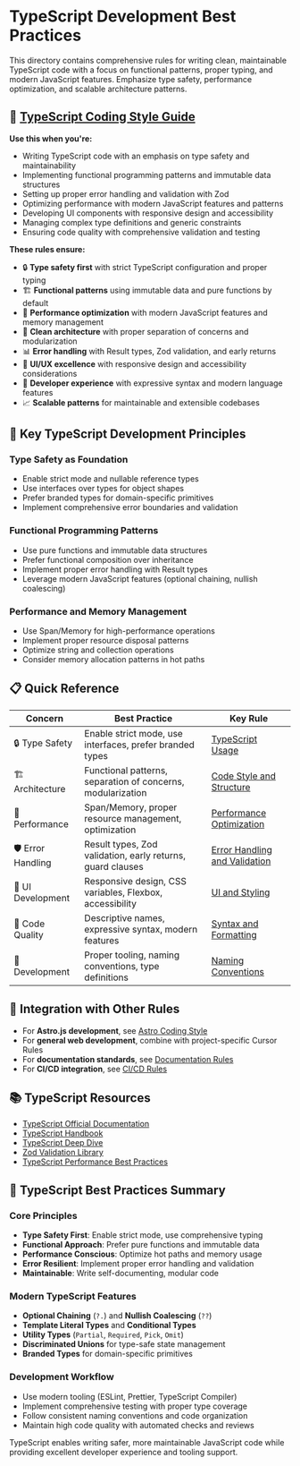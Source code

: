 # TypeScript Development Best Practices

This directory contains comprehensive rules for writing clean, maintainable TypeScript code with a focus on functional patterns, proper typing, and modern JavaScript features. Emphasize type safety, performance optimization, and scalable architecture patterns.

## 📘 [TypeScript Coding Style Guide](typescript-coding-style.mdc)

**Use this when you're:**
- Writing TypeScript code with an emphasis on type safety and maintainability
- Implementing functional programming patterns and immutable data structures
- Setting up proper error handling and validation with Zod
- Optimizing performance with modern JavaScript features and patterns
- Developing UI components with responsive design and accessibility
- Managing complex type definitions and generic constraints
- Ensuring code quality with comprehensive validation and testing

**These rules ensure:**
- 🔒 **Type safety first** with strict TypeScript configuration and proper typing
- 🏗️ **Functional patterns** using immutable data and pure functions by default
- 🚀 **Performance optimization** with modern JavaScript features and memory management
- 🎯 **Clean architecture** with proper separation of concerns and modularization
- 📊 **Error handling** with Result types, Zod validation, and early returns
- 🎨 **UI/UX excellence** with responsive design and accessibility considerations
- 🔧 **Developer experience** with expressive syntax and modern language features
- 📈 **Scalable patterns** for maintainable and extensible codebases

## 🎯 Key TypeScript Development Principles

### Type Safety as Foundation
- Enable strict mode and nullable reference types
- Use interfaces over types for object shapes
- Prefer branded types for domain-specific primitives
- Implement comprehensive error boundaries and validation

### Functional Programming Patterns
- Use pure functions and immutable data structures
- Prefer functional composition over inheritance
- Implement proper error handling with Result types
- Leverage modern JavaScript features (optional chaining, nullish coalescing)

### Performance and Memory Management
- Use Span<T>/Memory<T> for high-performance operations
- Implement proper resource disposal patterns
- Optimize string and collection operations
- Consider memory allocation patterns in hot paths

## 📋 Quick Reference

| Concern | Best Practice | Key Rule |
|---------|---------------|----------|
| 🔒 Type Safety | Enable strict mode, use interfaces, prefer branded types | [TypeScript Usage](typescript-coding-style.mdc#typescript-usage) |
| 🏗️ Architecture | Functional patterns, separation of concerns, modularization | [Code Style and Structure](typescript-coding-style.mdc#code-style-and-structure) |
| 🚀 Performance | Span<T>/Memory<T>, proper resource management, optimization | [Performance Optimization](typescript-coding-style.mdc#performance-optimization) |
| 🛡️ Error Handling | Result types, Zod validation, early returns, guard clauses | [Error Handling and Validation](typescript-coding-style.mdc#error-handling-and-validation) |
| 🎨 UI Development | Responsive design, CSS variables, Flexbox, accessibility | [UI and Styling](typescript-coding-style.mdc#ui-and-styling) |
| 📝 Code Quality | Descriptive names, expressive syntax, modern features | [Syntax and Formatting](typescript-coding-style.mdc#syntax-and-formatting) |
| 🔧 Development | Proper tooling, naming conventions, type definitions | [Naming Conventions](typescript-coding-style.mdc#naming-conventions) |

## 🔗 Integration with Other Rules

- For **Astro.js development**, see [Astro Coding Style](../astro/astro-coding-style.mdc)
- For **general web development**, combine with project-specific Cursor Rules
- For **documentation standards**, see [Documentation Rules](../../documentation/README.md)
- For **CI/CD integration**, see [CI/CD Rules](../../ci-cd/README.md)

## 📚 TypeScript Resources

- [TypeScript Official Documentation](https://www.typescriptlang.org/docs/)
- [TypeScript Handbook](https://www.typescriptlang.org/docs/handbook/intro.html)
- [TypeScript Deep Dive](https://basarat.gitbook.io/typescript/)
- [Zod Validation Library](https://zod.dev/)
- [TypeScript Performance Best Practices](https://www.typescriptlang.org/docs/handbook/declaration-files/do-s-and-don-ts.html)

## 🎯 TypeScript Best Practices Summary

### Core Principles
- **Type Safety First**: Enable strict mode, use comprehensive typing
- **Functional Approach**: Prefer pure functions and immutable data
- **Performance Conscious**: Optimize hot paths and memory usage
- **Error Resilient**: Implement proper error handling and validation
- **Maintainable**: Write self-documenting, modular code

### Modern TypeScript Features
- **Optional Chaining** (`?.`) and **Nullish Coalescing** (`??`)
- **Template Literal Types** and **Conditional Types**
- **Utility Types** (`Partial`, `Required`, `Pick`, `Omit`)
- **Discriminated Unions** for type-safe state management
- **Branded Types** for domain-specific primitives

### Development Workflow
- Use modern tooling (ESLint, Prettier, TypeScript Compiler)
- Implement comprehensive testing with proper type coverage
- Follow consistent naming conventions and code organization
- Maintain high code quality with automated checks and reviews

TypeScript enables writing safer, more maintainable JavaScript code while providing excellent developer experience and tooling support.


